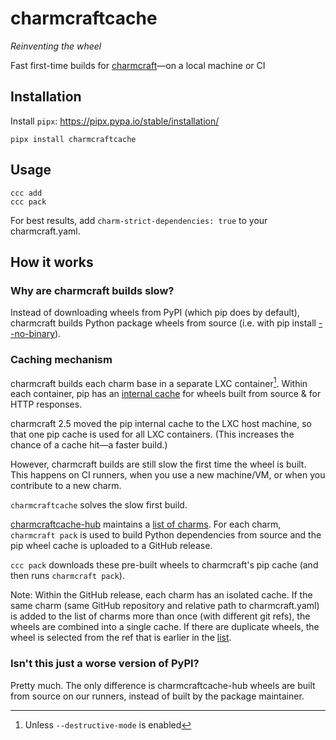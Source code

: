 # charmcraftcache
_Reinventing the wheel_

Fast first-time builds for [charmcraft](https://github.com/canonical/charmcraft)—on a local machine or CI

## Installation
Install `pipx`: https://pipx.pypa.io/stable/installation/
```
pipx install charmcraftcache
```

## Usage
```
ccc add
ccc pack
```

For best results, add `charm-strict-dependencies: true` to your charmcraft.yaml.

## How it works
### Why are charmcraft builds slow?
Instead of downloading wheels from PyPI (which pip does by default), charmcraft builds Python package wheels from source (i.e. with pip install [--no-binary](https://pip.pypa.io/en/stable/cli/pip_install/#cmdoption-no-binary)).

### Caching mechanism
charmcraft builds each charm base in a separate LXC container[^1]. Within each container, pip has an [internal cache](https://pip.pypa.io/en/stable/topics/caching/) for wheels built from source & for HTTP responses.

charmcraft 2.5 moved the pip internal cache to the LXC host machine, so that one pip cache is used for all LXC containers. (This increases the chance of a cache hit—a faster build.)

However, charmcraft builds are still slow the first time the wheel is built. This happens on CI runners, when you use a new machine/VM, or when you contribute to a new charm.

`charmcraftcache` solves the slow first build.

[charmcraftcache-hub](https://github.com/canonical/charmcraftcache-hub) maintains a [list of charms][list of charms]. For each charm, `charmcraft pack` is used to build Python dependencies from source and the pip wheel cache is uploaded to a GitHub release.

`ccc pack` downloads these pre-built wheels to charmcraft's pip cache (and then runs `charmcraft pack`).

Note: Within the GitHub release, each charm has an isolated cache. If the same charm (same GitHub repository and relative path to charmcraft.yaml) is added to the list of charms more than once (with different git refs), the wheels are combined into a single cache. If there are duplicate wheels, the wheel is selected from the ref that is earlier in the [list][list of charms].

### Isn't this just a worse version of PyPI?
Pretty much. The only difference is charmcraftcache-hub wheels are built from source on our runners, instead of built by the package maintainer.

[^1]: Unless `--destructive-mode` is enabled

[list of charms]: https://github.com/canonical/charmcraftcache-hub/blob/main/charms.json
